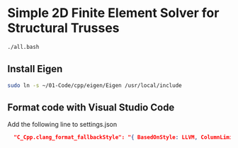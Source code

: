 # Simple 2D Finite Element Solver for Structural Trusses

```bash
./all.bash
```

## Install Eigen

```bash
sudo ln -s ~/01-Code/cpp/eigen/Eigen /usr/local/include
```

## Format code with Visual Studio Code

Add the following line to settings.json

```json
  "C_Cpp.clang_format_fallbackStyle": "{ BasedOnStyle: LLVM, ColumnLimit: 120 }"
```
